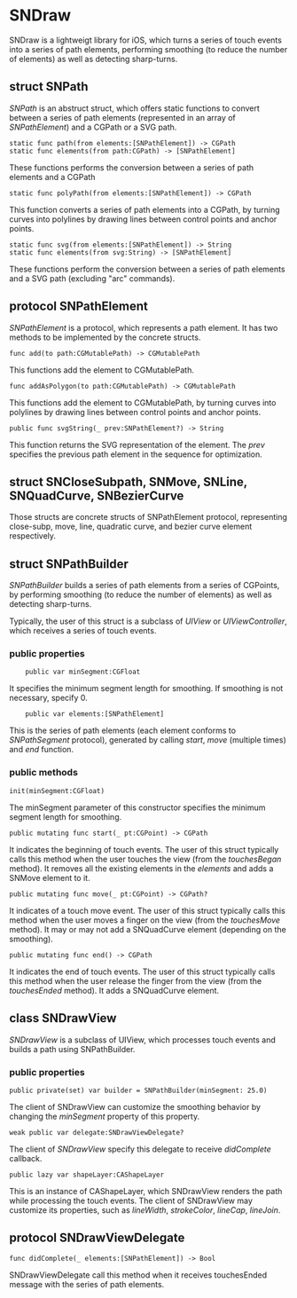 # SNDraw

SNDraw is a lightweigt library for iOS, which turns a series of touch events into a series of path elements, performing smoothing (to reduce the number of elements) as well as detecting sharp-turns. 

## struct SNPath

*SNPath* is an abstruct struct, which offers static functions to convert between a series of path elements (represented in an array of *SNPathElement*) and a CGPath or a SVG path.

```
static func path(from elements:[SNPathElement]) -> CGPath
static func elements(from path:CGPath) -> [SNPathElement]
```
These functions performs the conversion between a series of path elements and a CGPath 

```
static func polyPath(from elements:[SNPathElement]) -> CGPath
```
This function converts a series of path elements into a CGPath, by turning curves into polylines by drawing lines between control points and anchor points. 

```
static func svg(from elements:[SNPathElement]) -> String
static func elements(from svg:String) -> [SNPathElement]
```
These functions perform the conversion between a series of path elements and a SVG path (excluding "arc" commands). 

## protocol SNPathElement

*SNPathElement* is a protocol, which represents a path element. It has two methods to be implemented by the concrete structs. 

```
func add(to path:CGMutablePath) -> CGMutablePath
```

This functions add the element to CGMutablePath. 

```
func addAsPolygon(to path:CGMutablePath) -> CGMutablePath
```
This functions add the element to CGMutablePath, by turning curves into polylines by drawing lines between control points and anchor points. 

```
public func svgString(_ prev:SNPathElement?) -> String
```
This function returns the SVG representation of the element. The *prev* specifies the previous path element in the sequence for optimization. 


## struct SNCloseSubpath, SNMove, SNLine, SNQuadCurve, SNBezierCurve

Those structs are concrete structs of SNPathElement protocol, representing close-subp, move, line, quadratic curve, and bezier curve element respectively.

## struct SNPathBuilder

*SNPathBuilder* builds a series of path elements from a series of CGPoints, by performing smoothing (to reduce the number of elements) as well as detecting sharp-turns. 

Typically, the user of this struct is a subclass of *UIView* or *UIViewController*, which receives a series of touch events. 

### public properties

```
    public var minSegment:CGFloat
```
It specifies the minimum segment length for smoothing. If smoothing is not necessary, specify 0. 

```
    public var elements:[SNPathElement]
```
This is the series of path elements (each element conforms to *SNPathSegment* protocol), generated by calling *start*, *move* (multiple times) and *end* function.

### public methods

```
init(minSegment:CGFloat)
```
The minSegment parameter of this constructor specifies the minimum segment length for smoothing. 

```
public mutating func start(_ pt:CGPoint) -> CGPath
```
It indicates the beginning of touch events. The user of this struct typically calls this method when the user touches the view (from the *touchesBegan* method). It removes all the existing elements in the *elements* and adds a SNMove element to it. 

```
public mutating func move(_ pt:CGPoint) -> CGPath?
```
It indicates of a touch move event. The user of this struct typically calls this method when the user moves a finger on the view (from the *touchesMove* method). It may or may not add a SNQuadCurve element (depending on the smoothing). 

```
public mutating func end() -> CGPath
```
It indicates the end of touch events. The user of this struct typically calls this method when the user release the finger from the view (from the *touchesEnded* method). It adds a SNQuadCurve element.

## class SNDrawView

*SNDrawView* is a subclass of UIView, which processes touch events and builds a path using SNPathBuilder.

### public properties

```
public private(set) var builder = SNPathBuilder(minSegment: 25.0)
```
The client of SNDrawView can customize the smoothing behavior by changing the *minSegment* property of this property. 

```
weak public var delegate:SNDrawViewDelegate?
```
The client of *SNDrawView* specify this delegate to receive *didComplete* callback.  

```
public lazy var shapeLayer:CAShapeLayer
```
This is an instance of CAShapeLayer, which SNDrawView renders the path while processing the touch events. The client of SNDrawView may customize its properties, such as *lineWidth*, *strokeColor*, *lineCap*, *lineJoin*. 

## protocol SNDrawViewDelegate

```
func didComplete(_ elements:[SNPathElement]) -> Bool
```
SNDrawViewDelegate call this method when it receives touchesEnded message with the series of path elements. 


